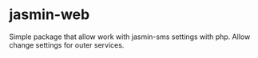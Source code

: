 # jasmin-web
Simple package that allow work with jasmin-sms settings with php. Allow change settings for outer services.
